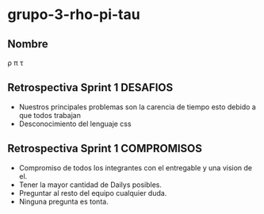 # grupo-3-rho-pi-tau

## Nombre
ρ π τ

## Retrospectiva Sprint 1 DESAFIOS
 - Nuestros principales problemas son la carencia de tiempo esto debido a que todos trabajan
 - Desconocimiento del lenguaje css

## Retrospectiva Sprint 1 COMPROMISOS
 - Compromiso de todos los integrantes con el entregable y una vision de el.
 - Tener la mayor cantidad de Dailys posibles.
 - Preguntar al resto del equipo cualquier duda.
 - Ninguna pregunta es tonta.